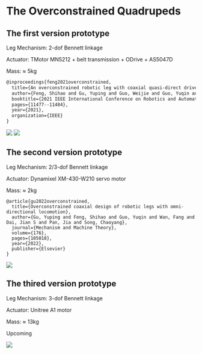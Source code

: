# The Overconstrained Quadrupeds

## The first version prototype

Leg Mechanism: 2-dof Bennett linkage

Actuator: TMotor MN5212 + belt transmission + ODrive + AS5047D

Mass: ≈ 5kg

```latex
@inproceedings{feng2021overconstrained,
  title={An overconstrained robotic leg with coaxial quasi-direct drives for omni-directional ground mobility},
  author={Feng, Shihao and Gu, Yuping and Guo, Weijie and Guo, Yuqin and Wan, Fang and Pan, Jia and Song, Chaoyang},
  booktitle={2021 IEEE International Conference on Robotics and Automation (ICRA)},
  pages={11477--11484},
  year={2021},
  organization={IEEE}
}
```

![](https://github.com/Shihao-Feng-98/my_robot/blob/main/fig_prototype1_leg.jpg)
![](https://github.com/Shihao-Feng-98/my_robot/blob/main/fig_prototype1.jpg)

## The second version prototype

Leg Mechanism: 2/3-dof Bennett linkage

Actuator: Dynamixel XM-430-W210 servo motor

Mass: ≈ 2kg

```
@article{gu2022overconstrained,
  title={Overconstrained coaxial design of robotic legs with omni-directional locomotion},
  author={Gu, Yuping and Feng, Shihao and Guo, Yuqin and Wan, Fang and Dai, Jian S and Pan, Jia and Song, Chaoyang},
  journal={Mechanism and Machine Theory},
  volume={176},
  pages={105018},
  year={2022},
  publisher={Elsevier}
}
```

![](https://github.com/Shihao-Feng-98/my_robot/blob/main/fig_prototype2.jpg)

## The thired version prototype

Leg Mechanism: 3-dof Bennett linkage

Actuator: Unitree A1 motor

Mass: ≈ 13kg

Upcoming

![](https://github.com/Shihao-Feng-98/my_robot/blob/main/fig_prototype3.jpg)
